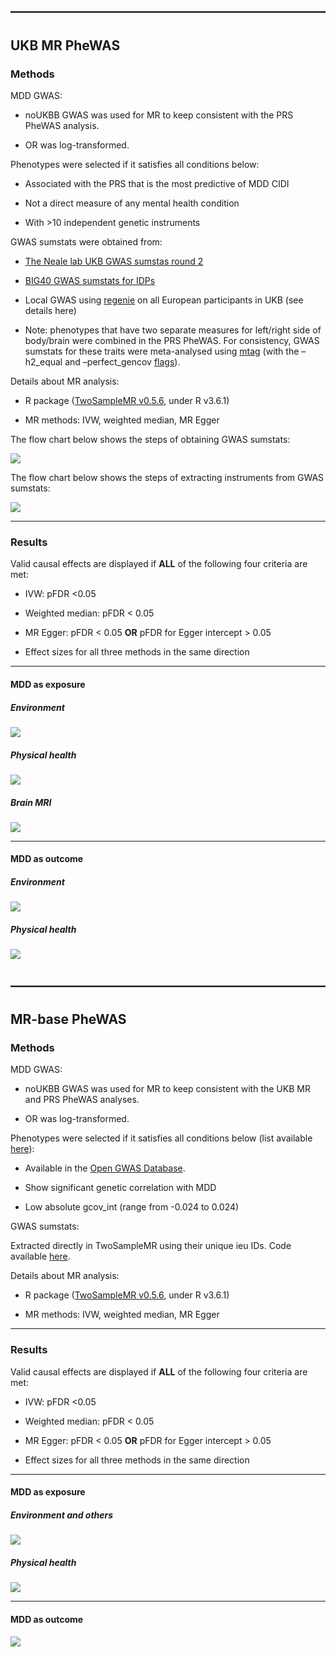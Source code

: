 ————————————————————————
------------------------

UKB MR PheWAS
-------------

### Methods

MDD GWAS:

-   noUKBB GWAS was used for MR to keep consistent with the PRS PheWAS
    analysis.

-   OR was log-transformed.

Phenotypes were selected if it satisfies all conditions below:

-   Associated with the PRS that is the most predictive of MDD CIDI

-   Not a direct measure of any mental health condition

-   With &gt;10 independent genetic instruments

GWAS sumstats were obtained from:

-   [The Neale lab UKB GWAS sumstas round
    2](https://docs.google.com/spreadsheets/d/1kvPoupSzsSFBNSztMzl04xMoSC3Kcx3CrjVf4yBmESU/edit#gid=227859291)

-   [BIG40 GWAS sumstats for
    IDPs](https://open.win.ox.ac.uk/ukbiobank/big40/BIG40-IDPs_v4/IDPs.html)

-   Local GWAS using
    [regenie](https://rgcgithub.github.io/regenie/recommendations/) on
    all European participants in UKB (see details here)

-   Note: phenotypes that have two separate measures for left/right side
    of body/brain were combined in the PRS PheWAS. For consistency, GWAS
    sumstats for these traits were meta-analysed using
    [mtag](https://github.com/JonJala/mtag/wiki/Tutorial-1:-The-Basics)
    (with the –h2\_equal and –perfect\_gencov
    [flags](https://github.com/JonJala/mtag/wiki/Tutorial-2:-Special-Options)).

Details about MR analysis:

-   R package ([TwoSampleMR
    v0.5.6](https://mrcieu.github.io/TwoSampleMR/articles/index.html),
    under R v3.6.1)

-   MR methods: IVW, weighted median, MR Egger

The flow chart below shows the steps of obtaining GWAS sumstats:

![](../../../docs/figures/mr_flowchart1.PNG)

The flow chart below shows the steps of extracting instruments from GWAS
sumstats:

![](../../../docs/figures/mr_flowchart2.PNG)

------------------------------------------------------------------------

### Results

Valid causal effects are displayed if **ALL** of the following four
criteria are met:

-   IVW: pFDR &lt;0.05

-   Weighted median: pFDR &lt; 0.05

-   MR Egger: pFDR &lt; 0.05 **OR** pFDR for Egger intercept &gt; 0.05

-   Effect sizes for all three methods in the same direction

------------------------------------------------------------------------

#### MDD as exposure

##### Environment

![](summary.mr_phewas_files/figure-markdown_strict/unnamed-chunk-2-1.png)

##### Physical health

![](summary.mr_phewas_files/figure-markdown_strict/unnamed-chunk-3-1.png)

##### Brain MRI

![](summary.mr_phewas_files/figure-markdown_strict/unnamed-chunk-4-1.png)

------------------------------------------------------------------------

#### MDD as outcome

##### Environment

![](summary.mr_phewas_files/figure-markdown_strict/unnamed-chunk-6-1.png)

##### Physical health

![](summary.mr_phewas_files/figure-markdown_strict/unnamed-chunk-7-1.png)

————————————————————————
------------------------

MR-base PheWAS
--------------

### Methods

MDD GWAS:

-   noUKBB GWAS was used for MR to keep consistent with the UKB MR and
    PRS PheWAS analyses.

-   OR was log-transformed.

Phenotypes were selected if it satisfies all conditions below (list
available
[here](https://github.com/psychiatric-genomics-consortium/mdd-meta/blob/gsem/docs/tables/ldsc_open_mr_candidates.txt)):

-   Available in the [Open GWAS Database](https://gwas.mrcieu.ac.uk/).

-   Show significant genetic correlation with MDD

-   Low absolute gcov\_int (range from -0.024 to 0.024)

GWAS sumstats:

Extracted directly in TwoSampleMR using their unique ieu IDs. Code
available
[here](https://mrcieu.github.io/TwoSampleMR/articles/perform_mr.html#multivariable-mr-1).

Details about MR analysis:

-   R package ([TwoSampleMR
    v0.5.6](https://mrcieu.github.io/TwoSampleMR/articles/index.html),
    under R v3.6.1)

-   MR methods: IVW, weighted median, MR Egger

------------------------------------------------------------------------

### Results

Valid causal effects are displayed if **ALL** of the following four
criteria are met:

-   IVW: pFDR &lt;0.05

-   Weighted median: pFDR &lt; 0.05

-   MR Egger: pFDR &lt; 0.05 **OR** pFDR for Egger intercept &gt; 0.05

-   Effect sizes for all three methods in the same direction

------------------------------------------------------------------------

#### MDD as exposure

##### Environment and others

![](summary.mr_phewas_files/figure-markdown_strict/unnamed-chunk-9-1.png)

##### Physical health

![](summary.mr_phewas_files/figure-markdown_strict/unnamed-chunk-10-1.png)

------------------------------------------------------------------------

#### MDD as outcome

![](summary.mr_phewas_files/figure-markdown_strict/unnamed-chunk-12-1.png)
